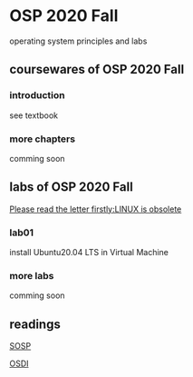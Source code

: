 # OSP 2020 Fall
operating system principles and labs
## coursewares of OSP 2020 Fall
### introduction
see textbook
### more chapters
comming soon

## labs of OSP 2020 Fall
[Please read the letter firstly:LINUX is obsolete](/doc/LINUXisobsolete.pdf)
### lab01
install Ubuntu20.04 LTS in Virtual Machine
### more labs
comming soon


## readings
[SOSP](http://www.sosp.org/)

[OSDI](https://www.usenix.org/conference/osdi20)
